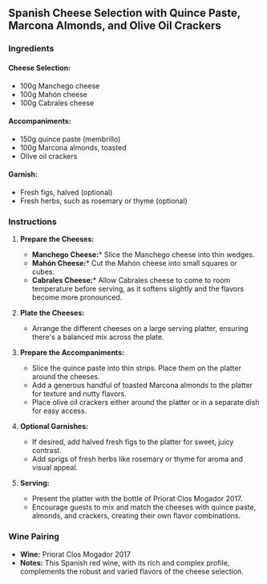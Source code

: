 ## Spanish Cheese Selection with Quince Paste, Marcona Almonds, and Olive Oil Crackers

### Ingredients

#### Cheese Selection:
- 100g Manchego cheese
- 100g Mahón cheese
- 100g Cabrales cheese

#### Accompaniments:
- 150g quince paste (membrillo)
- 100g Marcona almonds, toasted
- Olive oil crackers

#### Garnish:
- Fresh figs, halved (optional)
- Fresh herbs, such as rosemary or thyme (optional)

### Instructions

1. **Prepare the Cheeses:**
   - **Manchego Cheese:*** Slice the Manchego cheese into thin wedges.
   - **Mahón Cheese:*** Cut the Mahón cheese into small squares or cubes.
   - **Cabrales Cheese:*** Allow Cabrales cheese to come to room temperature before serving, as it softens slightly and the flavors become more pronounced.

2. **Plate the Cheeses:**
   - Arrange the different cheeses on a large serving platter, ensuring there's a balanced mix across the plate.

3. **Prepare the Accompaniments:**
   - Slice the quince paste into thin strips. Place them on the platter around the cheeses.
   - Add a generous handful of toasted Marcona almonds to the platter for texture and nutty flavors.
   - Place olive oil crackers either around the platter or in a separate dish for easy access.

4. **Optional Garnishes:**
   - If desired, add halved fresh figs to the platter for sweet, juicy contrast.
   - Add sprigs of fresh herbs like rosemary or thyme for aroma and visual appeal.

5. **Serving:**
   - Present the platter with the bottle of Priorat Clos Mogador 2017.
   - Encourage guests to mix and match the cheeses with quince paste, almonds, and crackers, creating their own flavor combinations.

### Wine Pairing

- **Wine:** Priorat Clos Mogador 2017
- **Notes:** This Spanish red wine, with its rich and complex profile, complements the robust and varied flavors of the cheese selection.
